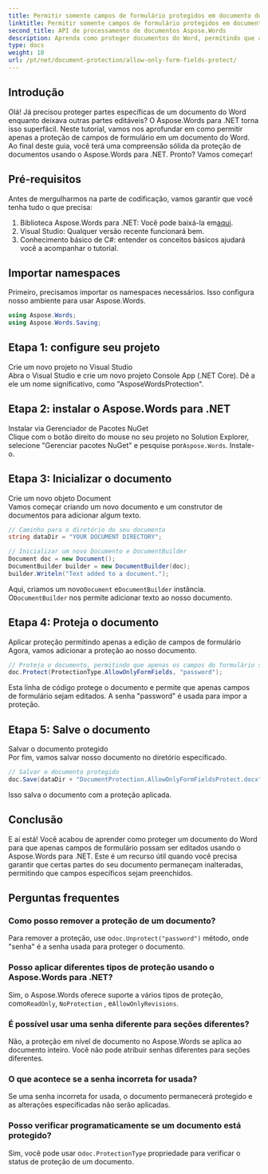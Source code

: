 ```yaml
---
title: Permitir somente campos de formulário protegidos em documento do Word
linktitle: Permitir somente campos de formulário protegidos em documento do Word
second_title: API de processamento de documentos Aspose.Words
description: Aprenda como proteger documentos do Word, permitindo que apenas campos de formulário sejam editados usando o Aspose.Words para .NET. Siga nosso guia para garantir que seus documentos estejam seguros e facilmente editáveis.
type: docs
weight: 10
url: /pt/net/document-protection/allow-only-form-fields-protect/
---
```

## Introdução

Olá! Já precisou proteger partes específicas de um documento do Word enquanto deixava outras partes editáveis? O Aspose.Words para .NET torna isso superfácil. Neste tutorial, vamos nos aprofundar em como permitir apenas a proteção de campos de formulário em um documento do Word. Ao final deste guia, você terá uma compreensão sólida da proteção de documentos usando o Aspose.Words para .NET. Pronto? Vamos começar!

## Pré-requisitos

Antes de mergulharmos na parte de codificação, vamos garantir que você tenha tudo o que precisa:

1.  Biblioteca Aspose.Words para .NET: Você pode baixá-la em[aqui](https://releases.aspose.com/words/net/).
2. Visual Studio: Qualquer versão recente funcionará bem.
3. Conhecimento básico de C#: entender os conceitos básicos ajudará você a acompanhar o tutorial.

## Importar namespaces

Primeiro, precisamos importar os namespaces necessários. Isso configura nosso ambiente para usar Aspose.Words.

```csharp
using Aspose.Words;
using Aspose.Words.Saving;
```

## Etapa 1: configure seu projeto

Crie um novo projeto no Visual Studio  
Abra o Visual Studio e crie um novo projeto Console App (.NET Core). Dê a ele um nome significativo, como "AsposeWordsProtection".

## Etapa 2: instalar o Aspose.Words para .NET

Instalar via Gerenciador de Pacotes NuGet  
Clique com o botão direito do mouse no seu projeto no Solution Explorer, selecione "Gerenciar pacotes NuGet" e pesquise por`Aspose.Words`. Instale-o.

## Etapa 3: Inicializar o documento

Crie um novo objeto Document  
Vamos começar criando um novo documento e um construtor de documentos para adicionar algum texto.

```csharp
// Caminho para o diretório do seu documento
string dataDir = "YOUR DOCUMENT DIRECTORY";

// Inicializar um novo Documento e DocumentBuilder
Document doc = new Document();
DocumentBuilder builder = new DocumentBuilder(doc);
builder.Writeln("Text added to a document.");
```

 Aqui, criamos um novo`Document` e`DocumentBuilder` instância. O`DocumentBuilder` nos permite adicionar texto ao nosso documento.

## Etapa 4: Proteja o documento

Aplicar proteção permitindo apenas a edição de campos de formulário  
Agora, vamos adicionar a proteção ao nosso documento.

```csharp
// Proteja o documento, permitindo que apenas os campos do formulário sejam editados
doc.Protect(ProtectionType.AllowOnlyFormFields, "password");
```

Esta linha de código protege o documento e permite que apenas campos de formulário sejam editados. A senha "password" é usada para impor a proteção.

## Etapa 5: Salve o documento

Salvar o documento protegido  
Por fim, vamos salvar nosso documento no diretório especificado.

```csharp
// Salvar o documento protegido
doc.Save(dataDir + "DocumentProtection.AllowOnlyFormFieldsProtect.docx");
```

Isso salva o documento com a proteção aplicada.

## Conclusão

E aí está! Você acabou de aprender como proteger um documento do Word para que apenas campos de formulário possam ser editados usando o Aspose.Words para .NET. Este é um recurso útil quando você precisa garantir que certas partes do seu documento permaneçam inalteradas, permitindo que campos específicos sejam preenchidos.

## Perguntas frequentes

###	 Como posso remover a proteção de um documento?  
 Para remover a proteção, use o`doc.Unprotect("password")` método, onde "senha" é a senha usada para proteger o documento.

###	 Posso aplicar diferentes tipos de proteção usando o Aspose.Words para .NET?  
 Sim, o Aspose.Words oferece suporte a vários tipos de proteção, como`ReadOnly`, `NoProtection` , e`AllowOnlyRevisions`.

###	 É possível usar uma senha diferente para seções diferentes?  
Não, a proteção em nível de documento no Aspose.Words se aplica ao documento inteiro. Você não pode atribuir senhas diferentes para seções diferentes.

###	 O que acontece se a senha incorreta for usada?  
Se uma senha incorreta for usada, o documento permanecerá protegido e as alterações especificadas não serão aplicadas.

###	 Posso verificar programaticamente se um documento está protegido?  
 Sim, você pode usar o`doc.ProtectionType` propriedade para verificar o status de proteção de um documento.
